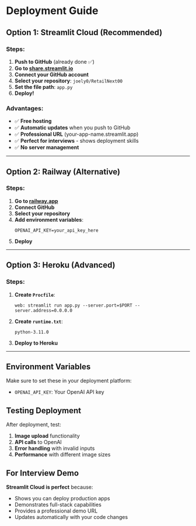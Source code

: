 # Deployment Guide

## Option 1: Streamlit Cloud (Recommended)

### Steps:
1. **Push to GitHub** (already done ✅)
2. **Go to [share.streamlit.io](https://share.streamlit.io)**
3. **Connect your GitHub account**
4. **Select your repository**: `joely0/RetailNext00`
5. **Set the file path**: `app.py`
6. **Deploy!**

### Advantages:
- ✅ **Free hosting**
- ✅ **Automatic updates** when you push to GitHub
- ✅ **Professional URL** (your-app-name.streamlit.app)
- ✅ **Perfect for interviews** - shows deployment skills
- ✅ **No server management**

---

## Option 2: Railway (Alternative)

### Steps:
1. **Go to [railway.app](https://railway.app)**
2. **Connect GitHub**
3. **Select your repository**
4. **Add environment variables**:
   ```
   OPENAI_API_KEY=your_api_key_here
   ```
5. **Deploy**

---

## Option 3: Heroku (Advanced)

### Steps:
1. **Create `Procfile`**:
   ```
   web: streamlit run app.py --server.port=$PORT --server.address=0.0.0.0
   ```
2. **Create `runtime.txt`**:
   ```
   python-3.11.0
   ```
3. **Deploy to Heroku**

---

## Environment Variables

Make sure to set these in your deployment platform:
- `OPENAI_API_KEY`: Your OpenAI API key

## Testing Deployment

After deployment, test:
1. **Image upload** functionality
2. **API calls** to OpenAI
3. **Error handling** with invalid inputs
4. **Performance** with different image sizes

## For Interview Demo

**Streamlit Cloud is perfect** because:
- Shows you can deploy production apps
- Demonstrates full-stack capabilities
- Provides a professional demo URL
- Updates automatically with your code changes 